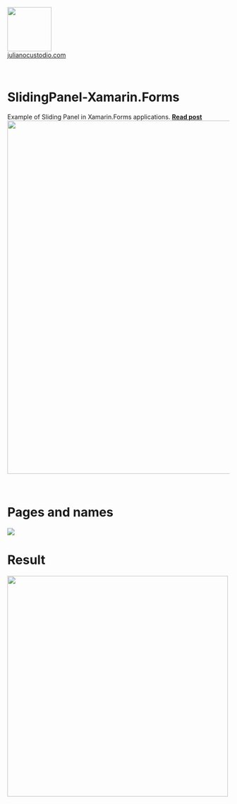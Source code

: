 



  <a href="http://julianocustodio.com" target="_blank"><image width="100px" src="https://julianocustodiosite.files.wordpress.com/2017/02/cropped-logojuliano.png?w=300&h=300&crop=1"/></a>
 <br/><a href="http://julianocustodio.com">julianocustodio.com</a>

 
<br/>


# SlidingPanel-Xamarin.Forms
Example of Sliding Panel in Xamarin.Forms applications.
<a href="https://julianocustodio.com/2018/01/26/sliding-panel/" target="_blank"><b> Read post</b></a></br> 
<a href="https://julianocustodio.com/2018/01/26/sliding-panel/">
<image width="800px" src="https://julianocustodiosite.files.wordpress.com/2018/01/wall.png"/></a>

<br/>

# Pages and names
<image src="https://julianocustodiosite.files.wordpress.com/2018/01/12.png" />

<br/>

# Result
<p>
  <image height="500px"src="https://julianocustodiosite.files.wordpress.com/2018/01/ezgif-com-gif-maker1.gif?w=400&h=633"/><br>   
</p>


